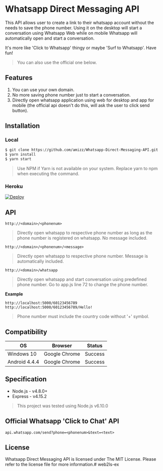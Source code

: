 # Whatsapp Direct Messaging API
This API allows user to create a link to their whatsapp account without the needs to save the phone number. Using it on the desktop will start a conversation using Whatsapp Web while on mobile Whatsapp will automatically open and start a conversation.

It's more like 'Click to Whatsapp' thingy or maybe 'Surf to Whatsapp'. Have fun!

> You can also use the official one below.

## Features
1. You can use your own domain.
2. No more saving phone number just to start a conversation.
3. Directly open whatsapp application using web for desktop and app for mobile (the official api doesn't do this, will ask the user to click send button).

## Installation

### Local
```bash
$ git clone https://github.com/amizz/Whatsapp-Direct-Messaging-API.git
$ yarn install
$ yarn start
```
> Use NPM if Yarn is not available on your system. Replace yarn to npm when executing the command.

### Heroku

[![Deploy](https://www.herokucdn.com/deploy/button.svg)](https://heroku.com/deploy)

## API

```
http://<domain>/<phonenum>
```
> Directly open whatsapp to respective phone number as long as the phone number is registered on whatsapp.
> No message included.


```
http://<domain>/<phonenum>/<message>
```
> Directly open whatsapp to respective phone number. Message is automatically included.


```
http://<domain>/whatsapp
```
> Directly open whatsapp and start conversation using predefined phone number. Go to app.js line 72 to change the phone number.


**Example**
```
http://localhost:5000/60123456789
http://localhost:5000/60123456789/Hello!
```

> Phone number must include the country code without '+' symbol.

## Compatibility
| OS               | Browser          | Status     |
| ---------------- | ---------------- | ---------- |
| Windows 10       | Google Chrome    | Success    |
| Android 4.4.4    | Google Chrome    | Success    |

## Specification
- Node.js - v4.8.0+
- Express - v4.15.2 

> This project was tested using Node.js v6.10.0

## Official Whatsapp 'Click to Chat' API
```
api.whatsapp.com/send?phone=<phonenum>&text=<text>
```

## License
Whatsapp Direct Messaging API is licensed under The MIT License. Please refer to the license file for more information.# web2ls-ex

